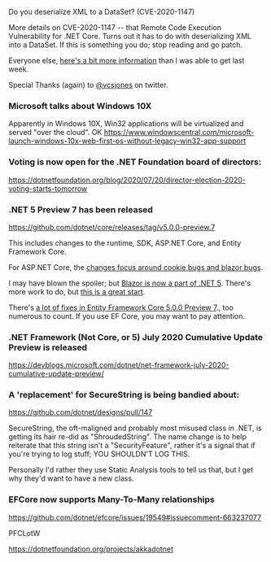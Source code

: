 Do you deserialize XML to a DataSet? (CVE-2020-1147)

More details on CVE-2020-1147 -- that Remote Code Execution Vulnerability for .NET Core. Turns out it has to do with deserializing XML into a DataSet. If this is something you do; stop reading and go patch.

Everyone else, [here's a bit more information](https://docs.microsoft.com/en-us/dotnet/framework/data/adonet/dataset-datatable-dataview/security-guidance) than I was able to get last week.

Special Thanks (again) to [@vcsjones](https://twitter.com/vcsjones) on twitter.


### Microsoft talks about Windows 10X

Apparently in Windows 10X, Win32 applications will be virtualized and served "over the cloud". OK https://www.windowscentral.com/microsoft-launch-windows-10x-web-first-os-without-legacy-win32-app-support


### Voting is now open for the .NET Foundation board of directors: 

https://dotnetfoundation.org/blog/2020/07/20/director-election-2020-voting-starts-tomorrow

### .NET 5 Preview 7 has been released

https://github.com/dotnet/core/releases/tag/v5.0.0-preview.7

This includes changes to the runtime, SDK, ASP.NET Core, and Entity Framework Core.

For ASP.NET Core, the [changes focus around cookie bugs and blazor bugs](https://github.com/dotnet/aspnetcore/issues?q=is%3Aissue+milestone%3A5.0.0-preview7+label%3ADone+label%3Abug+is%3Aclosed).

I may have blown the spoiler; but [Blazor is now a part of .NET 5](https://github.com/dotnet/aspnetcore/issues/20519). There's more work to do, but [this is a great start](https://github.com/dotnet/aspnetcore/issues/21514).

There's [a lot of fixes in Entity Framework Core 5.0.0 Preview 7](https://github.com/dotnet/efcore/issues?q=is%3Aissue+milestone%3A5.0.0-preview7+is%3Aclosed+label%3Atype-bug+is%3Aclosed)., too numerous to count.  If you use EF Core, you may want to pay attention.   

### .NET Framework (Not Core, or 5) July 2020 Cumulative Update Preview is released

https://devblogs.microsoft.com/dotnet/net-framework-july-2020-cumulative-update-preview/

### A 'replacement' for SecureString is being bandied about:

https://github.com/dotnet/designs/pull/147

SecureString, the oft-maligned and probably most misused class in .NET, is getting its hair re-did as "ShroudedString".  The name change is to help reiterate that this string isn't a "SecurityFeature", rather it's a signal that if you're trying to log stuff; YOU SHOULDN'T LOG THIS.

Personally I'd rather they use Static Analysis tools to tell us that, but I get why they'd want to have a new class.

### EFCore now supports Many-To-Many relationships

https://github.com/dotnet/efcore/issues/19549#issuecomment-663237077

PFCLotW

https://dotnetfoundation.org/projects/akkadotnet


